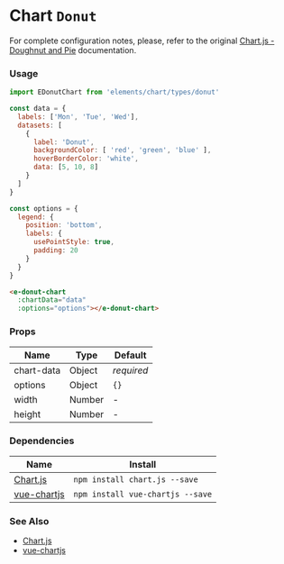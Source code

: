 # Chart `Donut`

For complete configuration notes, please, refer to the original [Chart.js - Doughnut and Pie](http://www.chartjs.org/docs/latest/charts/doughnut.html) documentation.

<!-- STORY -->

### Usage

```javascript
import EDonutChart from 'elements/chart/types/donut'

const data = {
  labels: ['Mon', 'Tue', 'Wed'],
  datasets: [
    {
      label: 'Donut',
      backgroundColor: [ 'red', 'green', 'blue' ],
      hoverBorderColor: 'white',
      data: [5, 10, 8]
    }
  ]
}

const options = {
  legend: {
    position: 'bottom',
    labels: {
      usePointStyle: true,
      padding: 20
    }
  }
}
```
```html
<e-donut-chart
  :chartData="data"
  :options="options"></e-donut-chart>
```

### Props

| Name        | Type    | Default    |
|-------------|---------|------------|
| chart-data  | Object  | *required* |
| options     | Object  | `{}`       |
| width       | Number  | -          |
| height      | Number  | -          |

### Dependencies

| Name        | Install    |
|-------------|---------|
| [Chart.js](http://www.chartjs.org/) | `npm install chart.js --save` |
| [vue-chartjs](https://github.com/apertureless/vue-chartjs) | `npm install vue-chartjs --save` |

### See Also
- [Chart.js](http://www.chartjs.org/)
- [vue-chartjs](https://github.com/apertureless/vue-chartjs)

